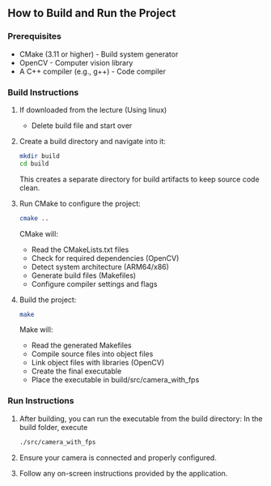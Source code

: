 ## How to Build and Run the Project

### Prerequisites

- CMake (3.11 or higher) - Build system generator
- OpenCV - Computer vision library
- A C++ compiler (e.g., g++) - Code compiler

### Build Instructions

1. If downloaded from the lecture (Using linux)

   - Delete build file and start over

2. Create a build directory and navigate into it:

   ```sh
   mkdir build
   cd build
   ```

   This creates a separate directory for build artifacts to keep source code clean.

3. Run CMake to configure the project:

   ```sh
   cmake ..
   ```

   CMake will:

   - Read the CMakeLists.txt files
   - Check for required dependencies (OpenCV)
   - Detect system architecture (ARM64/x86)
   - Generate build files (Makefiles)
   - Configure compiler settings and flags

4. Build the project:
   ```sh
   make
   ```
   Make will:
   - Read the generated Makefiles
   - Compile source files into object files
   - Link object files with libraries (OpenCV)
   - Create the final executable
   - Place the executable in build/src/camera_with_fps

### Run Instructions

1. After building, you can run the executable from the build directory:
   In the build folder, execute

   ```sh
   ./src/camera_with_fps
   ```

2. Ensure your camera is connected and properly configured.

3. Follow any on-screen instructions provided by the application.
